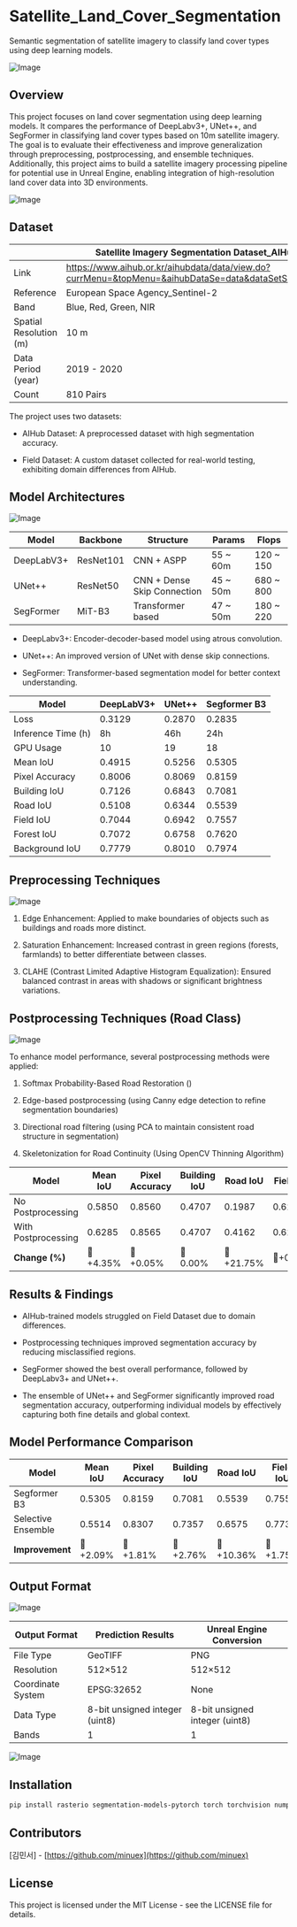 # Satellite_Land_Cover_Segmentation
Semantic segmentation of satellite imagery to classify land cover types using deep learning models.

![Image](https://github.com/user-attachments/assets/8291f340-3786-4e67-88e4-a1dcfa63bae4)



## Overview

This project focuses on land cover segmentation using deep learning models. It compares the performance of DeepLabv3+, UNet++, and SegFormer in classifying land cover types based on 10m satellite imagery. 
The goal is to evaluate their effectiveness and improve generalization through preprocessing, postprocessing, and ensemble techniques.
Additionally, this project aims to build a satellite imagery processing pipeline for potential use in Unreal Engine, enabling integration of high-resolution land cover data into 3D environments.

![Image](https://github.com/user-attachments/assets/f5d1ec33-3e7d-41d3-8bf2-1292984ae1dd)



## Dataset

|                        | Satellite Imagery Segmentation Dataset_AIHub                                                        |
|------------------------|-----------------------------------------------------------------------------------------------------|
| Link                   | https://www.aihub.or.kr/aihubdata/data/view.do?currMenu=&topMenu=&aihubDataSe=data&dataSetSn=71361  |
| Reference              | European Space Agency_Sentinel-2                                                                    |
| Band                   | Blue, Red, Green, NIR                                                                               |
| Spatial Resolution (m) | 10 m                                                                                                |
| Data Period (year)     | 2019 - 2020                                                                                         |
| Count                  | 810 Pairs                                                                                           |

The project uses two datasets:

- AIHub Dataset: A preprocessed dataset with high segmentation accuracy.

- Field Dataset: A custom dataset collected for real-world testing, exhibiting domain differences from AIHub.



## Model Architectures

![Image](https://github.com/user-attachments/assets/b8c0d7d6-0c69-4133-9b81-8f1dc0b01b60)

| Model      | Backbone  | Structure                   | Params   | Flops     |
|------------|-----------|-----------------------------|----------|-----------|
| DeepLabV3+ | ResNet101 | CNN + ASPP                  | 55 ~ 60m | 120 ~ 150 |
| UNet++     | ResNet50  | CNN + Dense Skip Connection | 45 ~ 50m | 680 ~ 800 |
| SegFormer  | MiT-B3    | Transformer based           | 47 ~ 50m | 180 ~ 220 |

- DeepLabv3+: Encoder-decoder-based model using atrous convolution.

- UNet++: An improved version of UNet with dense skip connections.

- SegFormer: Transformer-based segmentation model for better context understanding.

| Model       | DeepLabV3+ | UNet++  | Segformer B3 |
|------------|------------|--------|--------------|
| Loss       | 0.3129     | 0.2870 | 0.2835       |
| Inference Time (h) | 8h | 46h | 24h |
| GPU Usage  | 10        | 19     | 18           |
| Mean IoU   | 0.4915     | 0.5256 | 0.5305       |
| Pixel Accuracy | 0.8006 | 0.8069 | 0.8159       |
| Building IoU | 0.7126 | 0.6843 | 0.7081       |
| Road IoU   | 0.5108     | 0.6344 | 0.5539       |
| Field IoU  | 0.7044     | 0.6942 | 0.7557       |
| Forest IoU | 0.7072     | 0.6758 | 0.7620       |
| Background IoU | 0.7779 | 0.8010 | 0.7974       |



## Preprocessing Techniques

![Image](https://github.com/user-attachments/assets/27e30128-ecc9-4d36-9550-07dd76f9e0a3)

1. Edge Enhancement: Applied to make boundaries of objects such as buildings and roads more distinct.

2. Saturation Enhancement: Increased contrast in green regions (forests, farmlands) to better differentiate between classes.

3. CLAHE (Contrast Limited Adaptive Histogram Equalization): Ensured balanced contrast in areas with shadows or significant brightness variations.



## Postprocessing Techniques (Road Class)

![Image](https://github.com/user-attachments/assets/ca561f68-5360-4d66-93e0-9f17f15470f9)

To enhance model performance, several postprocessing methods were applied:

1. Softmax Probability-Based Road Restoration ()

2. Edge-based postprocessing (using Canny edge detection to refine segmentation boundaries)

3. Directional road filtering (using PCA to maintain consistent road structure in segmentation)

4. Skeletonization for Road Continuity (Using OpenCV Thinning Algorithm)

| Model       | Mean IoU | Pixel Accuracy | Building IoU | Road IoU | Field IoU | Forest IoU | Background IoU |
|------------|---------|---------------|--------------|----------|----------|-----------|---------------|
| No Postprocessing | 0.5850  | 0.8560        | 0.4707       | 0.1987   | 0.6266   | 0.8284    | 0.8004        |
| With Postprocessing | 0.6285  | 0.8565        | 0.4707       | 0.4162   | 0.6266   | 0.8284    | 0.8006        |
| **Change (%)**  | 🔺 +4.35% | 🔺 +0.05% | 🔺 0.00% | 🔺 +21.75% | 🔺+0.00% | 🔻 0.00% | 🔻 +0.02% |



## Results & Findings

- AIHub-trained models struggled on Field Dataset due to domain differences.

- Postprocessing techniques improved segmentation accuracy by reducing misclassified regions.

- SegFormer showed the best overall performance, followed by DeepLabv3+ and UNet++.

- The ensemble of UNet++ and SegFormer significantly improved road segmentation accuracy, outperforming individual models by effectively capturing both fine details and global context.



## Model Performance Comparison

| Model                | Mean IoU | Pixel Accuracy | Building IoU | Road IoU | Field IoU | Forest IoU | Background IoU |
|----------------------|---------|---------------|--------------|----------|----------|-----------|---------------|
| Segformer B3        | 0.5305  | 0.8159        | 0.7081       | 0.5539   | 0.7557   | 0.7620    | 0.7974        |
| Selective Ensemble  | 0.5514  | 0.8307        | 0.7357       | 0.6575   | 0.7732   | 0.7457    | 0.8110        |
| **Improvement**     | 🔺 +2.09% | 🔺 +1.81% | 🔺 +2.76% | 🔺 +10.36% | 🔺 +1.75% | 🔻 -2.13% | 🔺 +1.71% |



## Output Format

![Image](https://github.com/user-attachments/assets/eb646d43-398d-4305-a3df-3be35d7fca56)

| Output Format  | Prediction Results | Unreal Engine Conversion |
|---------------|------------------|--------------------------|
| File Type    | GeoTIFF           | PNG                      |
| Resolution   | 512×512           | 512×512                  |
| Coordinate System | EPSG:32652    | None                     |
| Data Type    | 8-bit unsigned integer (uint8) | 8-bit unsigned integer (uint8) |
| Bands        | 1                 | 1                        |

![Image](https://github.com/user-attachments/assets/f2cf08cb-d112-431d-b0a4-683d372347bf)



## Installation 

```bash
pip install rasterio segmentation-models-pytorch torch torchvision numpy opencv-python matplotlib
```



## Contributors

[김민서] - [https://github.com/minuex](https://github.com/minuex)

## License

This project is licensed under the MIT License - see the LICENSE file for details.





